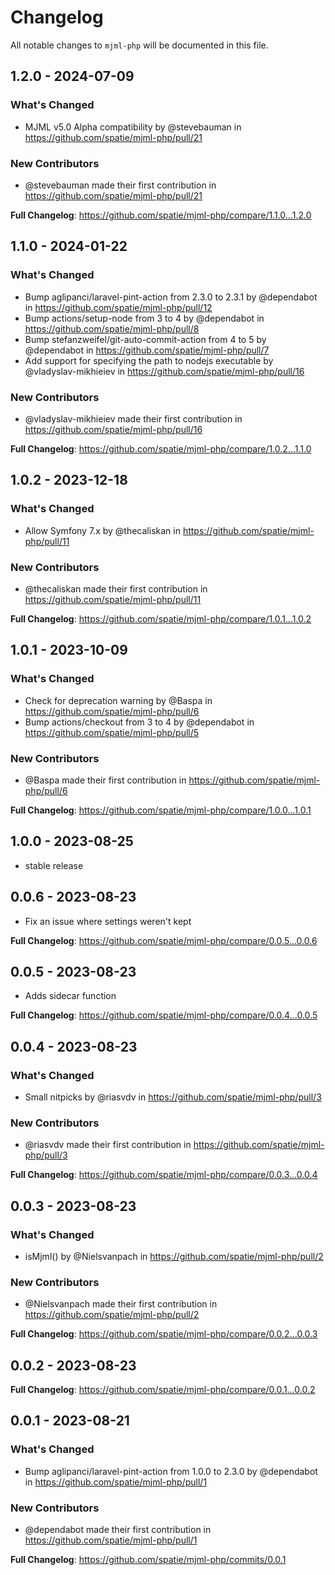 # Changelog

All notable changes to `mjml-php` will be documented in this file.

## 1.2.0 - 2024-07-09

### What's Changed

* MJML v5.0 Alpha compatibility by @stevebauman in https://github.com/spatie/mjml-php/pull/21

### New Contributors

* @stevebauman made their first contribution in https://github.com/spatie/mjml-php/pull/21

**Full Changelog**: https://github.com/spatie/mjml-php/compare/1.1.0...1.2.0

## 1.1.0 - 2024-01-22

### What's Changed

* Bump aglipanci/laravel-pint-action from 2.3.0 to 2.3.1 by @dependabot in https://github.com/spatie/mjml-php/pull/12
* Bump actions/setup-node from 3 to 4 by @dependabot in https://github.com/spatie/mjml-php/pull/8
* Bump stefanzweifel/git-auto-commit-action from 4 to 5 by @dependabot in https://github.com/spatie/mjml-php/pull/7
* Add support for specifying the path to nodejs executable by @vladyslav-mikhieiev in https://github.com/spatie/mjml-php/pull/16

### New Contributors

* @vladyslav-mikhieiev made their first contribution in https://github.com/spatie/mjml-php/pull/16

**Full Changelog**: https://github.com/spatie/mjml-php/compare/1.0.2...1.1.0

## 1.0.2 - 2023-12-18

### What's Changed

* Allow Symfony 7.x by @thecaliskan in https://github.com/spatie/mjml-php/pull/11

### New Contributors

* @thecaliskan made their first contribution in https://github.com/spatie/mjml-php/pull/11

**Full Changelog**: https://github.com/spatie/mjml-php/compare/1.0.1...1.0.2

## 1.0.1 - 2023-10-09

### What's Changed

- Check for deprecation warning by @Baspa in https://github.com/spatie/mjml-php/pull/6
- Bump actions/checkout from 3 to 4 by @dependabot in https://github.com/spatie/mjml-php/pull/5

### New Contributors

- @Baspa made their first contribution in https://github.com/spatie/mjml-php/pull/6

**Full Changelog**: https://github.com/spatie/mjml-php/compare/1.0.0...1.0.1

## 1.0.0 - 2023-08-25

- stable release

## 0.0.6 - 2023-08-23

- Fix an issue where settings weren't kept

**Full Changelog**: https://github.com/spatie/mjml-php/compare/0.0.5...0.0.6

## 0.0.5 - 2023-08-23

- Adds sidecar function

**Full Changelog**: https://github.com/spatie/mjml-php/compare/0.0.4...0.0.5

## 0.0.4 - 2023-08-23

### What's Changed

- Small nitpicks by @riasvdv in https://github.com/spatie/mjml-php/pull/3

### New Contributors

- @riasvdv made their first contribution in https://github.com/spatie/mjml-php/pull/3

**Full Changelog**: https://github.com/spatie/mjml-php/compare/0.0.3...0.0.4

## 0.0.3 - 2023-08-23

### What's Changed

- isMjml() by @Nielsvanpach in https://github.com/spatie/mjml-php/pull/2

### New Contributors

- @Nielsvanpach made their first contribution in https://github.com/spatie/mjml-php/pull/2

**Full Changelog**: https://github.com/spatie/mjml-php/compare/0.0.2...0.0.3

## 0.0.2 - 2023-08-23

**Full Changelog**: https://github.com/spatie/mjml-php/compare/0.0.1...0.0.2

## 0.0.1 - 2023-08-21

### What's Changed

- Bump aglipanci/laravel-pint-action from 1.0.0 to 2.3.0 by @dependabot in https://github.com/spatie/mjml-php/pull/1

### New Contributors

- @dependabot made their first contribution in https://github.com/spatie/mjml-php/pull/1

**Full Changelog**: https://github.com/spatie/mjml-php/commits/0.0.1
